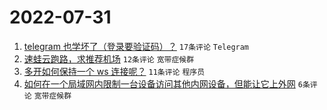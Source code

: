 # 2022-07-31

1. [telegram 也学坏了（登录要验证码）？](https://www.v2ex.com/t/869726) `17条评论` `Telegram`
1. [速蛙云跑路，求推荐机场](https://www.v2ex.com/t/869734) `12条评论` `宽带症候群`
1. [多开如何保持一个 ws 连接呢？](https://www.v2ex.com/t/869725) `11条评论` `程序员`
1. [如何在一个局域网内限制一台设备访问其他内网设备，但能让它上外网](https://www.v2ex.com/t/869730) `6条评论` `宽带症候群`
